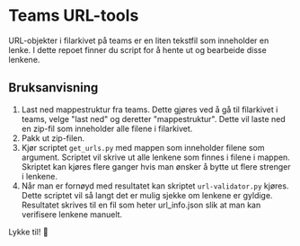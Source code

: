# Teams URL-tools

URL-objekter i filarkivet på teams er en liten tekstfil som inneholder en lenke. I dette repoet finner du script for å hente ut og bearbeide disse lenkene.

## Bruksanvisning

1. Last ned mappestruktur fra teams. Dette gjøres ved å gå til filarkivet i teams, velge "last ned" og deretter "mappestruktur". Dette vil laste ned en zip-fil som inneholder alle filene i filarkivet.
2. Pakk ut zip-filen.
3. Kjør scriptet `get_urls.py` med mappen som inneholder filene som argument. Scriptet vil skrive ut alle lenkene som finnes i filene i mappen. Skriptet kan kjøres flere ganger hvis man ønsker å bytte ut flere strenger i lenkene.
4. Når man er fornøyd med resultatet kan skriptet `url-validator.py` kjøres. Dette scriptet vil så langt det er mulig sjekke om lenkene er gyldige. Resultatet skrives til en fil som heter url_info.json slik at man kan verifisere lenkene manuelt.

Lykke til! 🤩